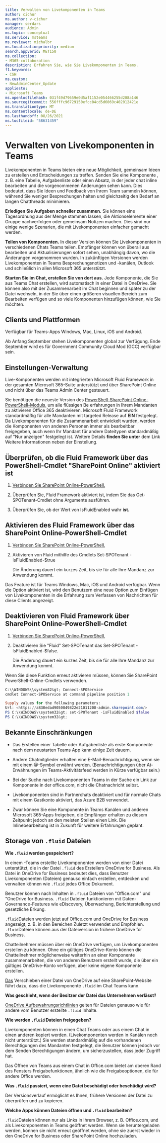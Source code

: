 ```yaml
---
title: Verwalten von Livekomponenten in Teams
author: cichur
ms.author: v-cichur
manager: serdars
audience: Admin
ms.topic: conceptual
ms.service: msteams
ms.reviewer: michalbr
ms.localizationpriority: medium
search.appverid: MET150
ms.collection:
- M365-collaboration
description: Erfahren Sie, wie Sie Livekomponenten in Teams.
f1.keywords:
- CSH
ms.custom:
- NewAdminCenter_Update
appliesto:
- Microsoft Teams
ms.openlocfilehash: 031f49d79659e0d5af1152e054466255d208a146
ms.sourcegitcommit: 556fffc96729150efcc04cd5d6069c402012421e
ms.translationtype: MT
ms.contentlocale: de-DE
ms.lasthandoff: 08/26/2021
ms.locfileid: "58631459"
---
```

# <a name="manage-live-components-in-teams"></a>Verwalten von Livekomponenten in Teams

Livekomponenten in Teams bieten eine neue Möglichkeit, gemeinsam Ideen zu erstellen und Entscheidungen zu treffen. Senden Sie eine Komponente , z. B. eine Tabelle, Aufgabenliste oder einen Absatz, in der jeder chat inline bearbeiten und die vorgenommenen Änderungen sehen kann. Dies bedeutet, dass Sie Ideen und Feedback von Ihrem Team sammeln können, während Sie weniger Besprechungen halten und gleichzeitig den Bedarf an langen Chatthreads minimieren.

**Erledigen Sie Aufgaben schneller zusammen.** Sie können eine Tagesordnung aus der Menge stammen lassen, die Aktionselemente einer Gruppe nachverfolgen oder gemeinsam Notizen machen. Dies sind nur einige wenige Szenarien, die mit Livekomponenten einfacher gemacht werden.

**Teilen von Komponenten.** In dieser Version können Sie Livekomponenten in verschiedenen Chats Teams teilen. Empfänger können von überall aus bearbeiten und Aktualisierungen sofort sehen, unabhängig davon, wo die Änderungen vorgenommen wurden. In zukünftigen Versionen werden Livekomponenten in Teams Besprechungsnotizen und -kanälen, Outlook und schließlich in allen Microsoft 365 unterstützt.

**Starten Sie im Chat, erstellen Sie von dort aus.** Jede Komponente, die Sie aus Teams Chat erstellen, wird automatisch in einer Datei in OneDrive. Sie können also mit der Zusammenarbeit im Chat beginnen und später zu der Datei wechseln, in der Sie über einen größeren visuellen Bereich zum Bearbeiten verfügen und so viele Komponenten hinzufügen können, wie Sie möchten.

## <a name="clients-and-platforms"></a>Clients und Plattformen

Verfügbar für Teams-Apps Windows, Mac, Linux, iOS und Android.

Ab Anfang September stehen Livekomponenten global zur Verfügung. Ende September wird es für Government Community Cloud Mod (GCC) verfügbar sein.

## <a name="settings-management"></a>Einstellungen-Verwaltung

Live-Komponenten werden mit integrierten Microsoft Fluid Framework in der gesamten Microsoft 365-Suite unterstützt und über SharePoint Online und nicht über das Teams Admin Center gesteuert.

Sie benötigen die neueste Version des [PowerShell-SharePoint Online-PowerShell-Moduls,](/office365/enterprise/powershell/manage-sharepoint-online-with-office-365-powershell) um alle flüssigen Be erfahrungen in Ihrem Mandanten zu aktivieren Office 365 deaktivieren. Microsoft Fluid Framework standardmäßig für alle Mandanten mit targeted Release auf **EIN** festgelegt. Da Livekomponenten für die Zusammenarbeit entwickelt wurden, werden die Komponenten von anderen Personen immer als bearbeitbar freigegeben, auch wenn Ihr Mandant für andere Dateitypen standardmäßig auf "Nur anzeigen" festgelegt ist. Weitere Details **finden Sie unter** dem Link Weitere Informationen neben der Einstellung.

## <a name="checking-if-the-fluid-framework-is-enabled-through-the-sharepoint-online-powershell-cmdlet"></a>Überprüfen, ob die Fluid Framework über das PowerShell-Cmdlet "SharePoint Online" aktiviert ist

1. [Verbinden Sie SharePoint Online-PowerShell.](/powershell/sharepoint/sharepoint-online/connect-sharepoint-online?view=sharepoint-ps#to-connect-with-a-user-name-and-password) 

2. Überprüfen Sie, Fluid Framework aktiviert ist, indem Sie das Get-SPOTenant-Cmdlet ohne Argumente ausführen.

3. Überprüfen Sie, ob der Wert von IsFluidEnabled wahr **ist.**

## <a name="enabling-the-fluid-framework-through-the-sharepoint-online-powershell-cmdlet"></a>Aktivieren des Fluid Framework über das SharePoint Online-PowerShell-Cmdlet 

1. [Verbinden Sie SharePoint Online-PowerShell.](/powershell/sharepoint/sharepoint-online/connect-sharepoint-online?view=sharepoint-ps#to-connect-with-a-user-name-and-password) 

2. Aktivieren von Fluid mithilfe des Cmdlets Set-SPOTenant -IsFluidEnabled-$true 
   
   Die Änderung dauert ein kurzes Zeit, bis sie für alle Ihre Mandanz zur Anwendung kommt. 

Das Feature ist für Teams Windows, Mac, iOS und Android verfügbar. Wenn die Option aktiviert ist, wird den Benutzern eine neue Option zum Einfügen von Livekomponenten in die Erfahrung zum Verfassen von Nachrichten für diese Clients angezeigt.

## <a name="disabling-fluid-framework-through-sharepoint-online-powershell-cmdlet"></a>Deaktivieren von Fluid Framework über SharePoint Online-PowerShell-Cmdlet

1. [Verbinden Sie SharePoint Online-PowerShell.](/powershell/sharepoint/sharepoint-online/connect-sharepoint-online?view=sharepoint-ps)

2. Deaktivieren Sie "Fluid" Set-SPOTenant das Set-SPOTenant -IsFluidEnabled-$false. 

   Die Änderung dauert ein kurzes Zeit, bis sie für alle Ihre Mandanz zur Anwendung kommt. 

Wenn Sie diese Funktion erneut aktivieren müssen, können Sie SharePoint PowerShell-Online-Cmdlets verwenden.

```powershell
C:\\WINDOWS\\system32&gt; Connect-SPOService
cmdlet Connect-SPOService at command pipeline position 1

Supply values for the following parameters:
Url: <https://a830edad9050849822e21011208-admin.sharepoint.com/>
PS C:\\WINDOWS\\system32&gt; set-SPOTenant -isFluidEnabled $false
PS C:\\WINDOWS\\system32&gt;
```

## <a name="known-limitations"></a>Bekannte Einschränkungen

- Das Erstellen einer Tabelle oder Aufgabenliste als erste Komponente nach dem neustarten Teams App kann einige Zeit dauern.

- Andere Chatmitglieder erhalten eine E-Mail-Benachrichtigung, wenn sie mit einem @-Symbol erwähnt werden. (Benachrichtigungen über At-Erwähnungen im Teams-Aktivitätsfeed werden in Kürze verfügbar sein.)

- Bei der Suche nach Livekomponenten Teams in der Suche ein Link zur Komponente in der office.com, nicht die Chatnachricht selbst.

- Livekomponenten sind in Partnerchats deaktiviert und für normale Chats mit einem Gastkonto aktiviert, das Azure B2B verwendet.

- Zwar können Sie eine Komponente in Teams Kanälen und anderen Microsoft 365-Apps freigeben, die Empfänger erhalten zu diesem Zeitpunkt jedoch an den meisten Stellen einen Link. Die Inlinebearbeitung ist in Zukunft für weitere Erfahrungen geplant.

## <a name="storage-of-fluid-files"></a>Storage von `.fluid` Dateien

**Wie `.fluid` werden gespeichert?**

In einem -Teams erstellte Livekomponenten werden von einer Datei unterstützt, die in der Datei `.fluid` des Erstellers OneDrive for Business. Als Datei in OneDrive for Business bedeutet dies, dass Benutzer Livekomponenten (Dateien) genauso einfach erstellen, entdecken und verwalten können wie `.fluid` jedes Office Dokument.

Benutzer können nach Inhalten in `.fluid` Dateien von "Office.com" und "OneDrive for Business.
`.fluid` Dateien funktionieren mit Daten-Governance-Features wie eDiscovery, Überwachung, Berichterstellung und gesetzliche Erkung.

`.fluid`Dateien werden jetzt auf Office.com und OneDrive for Business angezeigt, z. B. in den Bereichen Zuletzt verwendet und Empfohlen.
`.fluid`Dateien können aus der Dateiversion in frühere OneDrive for Business.

Chatteilnehmer müssen über ein OneDrive verfügen, um Livekomponenten erstellen zu können. Ohne ein gültiges OneDrive-Konto können die Chatteilnehmer möglicherweise weiterhin an einer Komponente zusammenarbeiten, die von anderen Benutzern erstellt wurde, die über ein gültiges OneDrive-Konto verfügen, aber keine eigene Komponente erstellen.

[Das](https://support.microsoft.com/en-us/office/move-files-and-folders-between-onedrive-and-sharepoint-5916f90d-f58a-4bf9-b135-10853f516d0b) Verschieben einer Datei von OneDrive auf eine SharePoint-Website führt dazu, dass die Livekomponente `.fluid` im Chat Teams kann.

**Was geschieht, wenn der Besitzer der Datei das Unternehmen verlässt?**

[OneDrive Aufbewahrungsrichtlinien](/microsoft-365/compliance/retention-policies-sharepoint?view=o365-worldwide#when-a-user-leaves-the-organization) gelten für Dateien genauso wie für andere vom Benutzer erstellte `.fluid` Inhalte.

**Wie werden `.fluid` Dateien freigegeben?**

Livekomponenten können in einen Chat Teams oder aus einem Chat in einen anderen kopiert werden. (Livekomponenten werden in Kanälen noch nicht unterstützt.) Sie werden standardmäßig auf die vorhandenen Berechtigungen des Mandanten festgelegt, die Benutzer können jedoch vor dem Senden Berechtigungen ändern, um sicherzustellen, dass jeder Zugriff hat.

Das Öffnen von Teams aus einem Chat in Office.com bietet am oberen Rand des Fensters Freigabefunktionen, ähnlich wie die Freigabeoptionen, die für andere Office werden.

**Was `.fluid` passiert, wenn eine Datei beschädigt oder beschädigt wird?**

Der Versionsverlauf ermöglicht es Ihnen, frühere Versionen der Datei zu überprüfen und zu kopieren.

**Welche Apps können Dateien öffnen und `.fluid` bearbeiten?**

`.fluid`Dateien können nur als Links in Ihrem Browser, z. B. Office.com, und als Livekomponenten in Teams geöffnet werden. Wenn sie heruntergeladen werden, können sie nicht erneut geöffnet werden, ohne sie zuerst wieder in den OneDrive for Business oder SharePoint Online hochzuladen.
